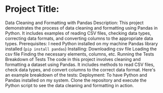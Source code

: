 # Project Title:
Data Cleaning and Formatting with Pandas
Description:
This project demonstrates the process of data cleaning and formatting using Pandas in Python. It includes examples of reading CSV files, checking data types, correcting data formats, and converting columns to the appropriate data types.
Prerequisites:
I need Python installed on my machine
Pandas library installed (`pip install pandas`)
Installing:
Downloading csv file
Loading the csv file 
Finding the necessary elements, columns, etc.
Running the Tests
	Breakdown of Tests
	The code in this project involves cleaning and formatting a dataset using Pandas. It includes methods to read CSV files, check data 	types, and convert columns to the correct data format. Here's an example breakdown of the tests:
Deployment:
To have Python and Pandas installed on my system. Clone the repository and execute the Python script to see the data cleaning and formatting in action.
